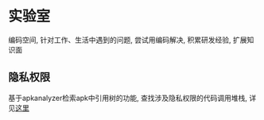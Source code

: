 # 实验室

编码空间, 针对工作、生活中遇到的问题, 尝试用编码解决, 积累研发经验, 扩展知识面

## 隐私权限

基于apkanalyzer检索apk中引用树的功能, 查找涉及隐私权限的代码调用堆栈, 详见[这里](privacy-permission/README.md)
